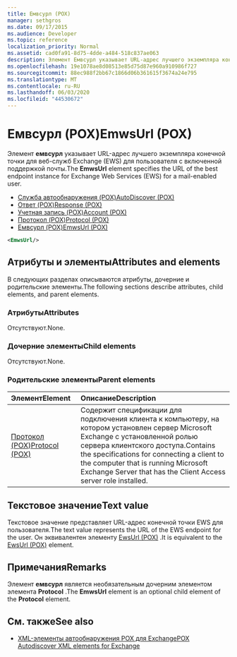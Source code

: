 ```yaml
---
title: Емвсурл (POX)
manager: sethgros
ms.date: 09/17/2015
ms.audience: Developer
ms.topic: reference
localization_priority: Normal
ms.assetid: cad0fa91-8d75-4dde-a484-518c837ae063
description: Элемент Емвсурл указывает URL-адрес лучшего экземпляра конечной точки для веб-служб Exchange (EWS) для пользователя с включенной поддержкой почты.
ms.openlocfilehash: 19e1078ae8d08513e85d75d87e960a910986f727
ms.sourcegitcommit: 88ec988f2bb67c1866d06b361615f3674a24e795
ms.translationtype: MT
ms.contentlocale: ru-RU
ms.lasthandoff: 06/03/2020
ms.locfileid: "44530672"
---
```

# <a name="emwsurl-pox"></a><span data-ttu-id="66464-103">Емвсурл (POX)</span><span class="sxs-lookup"><span data-stu-id="66464-103">EmwsUrl (POX)</span></span>

<span data-ttu-id="66464-104">Элемент **емвсурл** указывает URL-адрес лучшего экземпляра конечной точки для веб-служб Exchange (EWS) для пользователя с включенной поддержкой почты.</span><span class="sxs-lookup"><span data-stu-id="66464-104">The **EmwsUrl** element specifies the URL of the best endpoint instance for Exchange Web Services (EWS) for a mail-enabled user.</span></span> 
  
- [<span data-ttu-id="66464-105">Служба автообнаружения (POX)</span><span class="sxs-lookup"><span data-stu-id="66464-105">AutoDiscover (POX)</span></span>](autodiscover-pox.md) 
- [<span data-ttu-id="66464-106">Ответ (POX)</span><span class="sxs-lookup"><span data-stu-id="66464-106">Response (POX)</span></span>](response-pox.md) 
- [<span data-ttu-id="66464-107">Учетная запись (POX)</span><span class="sxs-lookup"><span data-stu-id="66464-107">Account (POX)</span></span>](account-pox.md) 
- [<span data-ttu-id="66464-108">Протокол (POX)</span><span class="sxs-lookup"><span data-stu-id="66464-108">Protocol (POX)</span></span>](protocol-pox.md) 
- [<span data-ttu-id="66464-109">Емвсурл (POX)</span><span class="sxs-lookup"><span data-stu-id="66464-109">EmwsUrl (POX)</span></span>](emwsurl-pox.md)
  
```XML
<EmwsUrl/>
```

## <a name="attributes-and-elements"></a><span data-ttu-id="66464-110">Атрибуты и элементы</span><span class="sxs-lookup"><span data-stu-id="66464-110">Attributes and elements</span></span>

<span data-ttu-id="66464-111">В следующих разделах описываются атрибуты, дочерние и родительские элементы.</span><span class="sxs-lookup"><span data-stu-id="66464-111">The following sections describe attributes, child elements, and parent elements.</span></span>
  
### <a name="attributes"></a><span data-ttu-id="66464-112">Атрибуты</span><span class="sxs-lookup"><span data-stu-id="66464-112">Attributes</span></span>

<span data-ttu-id="66464-113">Отсутствуют.</span><span class="sxs-lookup"><span data-stu-id="66464-113">None.</span></span>
  
### <a name="child-elements"></a><span data-ttu-id="66464-114">Дочерние элементы</span><span class="sxs-lookup"><span data-stu-id="66464-114">Child elements</span></span>

<span data-ttu-id="66464-115">Отсутствуют.</span><span class="sxs-lookup"><span data-stu-id="66464-115">None.</span></span>
  
### <a name="parent-elements"></a><span data-ttu-id="66464-116">Родительские элементы</span><span class="sxs-lookup"><span data-stu-id="66464-116">Parent elements</span></span>

|<span data-ttu-id="66464-117">**Элемент**</span><span class="sxs-lookup"><span data-stu-id="66464-117">**Element**</span></span>|<span data-ttu-id="66464-118">**Описание**</span><span class="sxs-lookup"><span data-stu-id="66464-118">**Description**</span></span>|
|:-----|:-----|
|[<span data-ttu-id="66464-119">Протокол (POX)</span><span class="sxs-lookup"><span data-stu-id="66464-119">Protocol (POX)</span></span>](protocol-pox.md) <br/> |<span data-ttu-id="66464-120">Содержит спецификации для подключения клиента к компьютеру, на котором установлен сервер Microsoft Exchange с установленной ролью сервера клиентского доступа.</span><span class="sxs-lookup"><span data-stu-id="66464-120">Contains the specifications for connecting a client to the computer that is running Microsoft Exchange Server that has the Client Access server role installed.</span></span>  <br/> |
   
## <a name="text-value"></a><span data-ttu-id="66464-121">Текстовое значение</span><span class="sxs-lookup"><span data-stu-id="66464-121">Text value</span></span>

<span data-ttu-id="66464-122">Текстовое значение представляет URL-адрес конечной точки EWS для пользователя.</span><span class="sxs-lookup"><span data-stu-id="66464-122">The text value represents the URL of the EWS endpoint for the user.</span></span> <span data-ttu-id="66464-123">Он эквивалентен элементу [EwsUrl (POX)](ewsurl-pox.md) .</span><span class="sxs-lookup"><span data-stu-id="66464-123">It is equivalent to the [EwsUrl (POX)](ewsurl-pox.md) element.</span></span> 
  
## <a name="remarks"></a><span data-ttu-id="66464-124">Примечания</span><span class="sxs-lookup"><span data-stu-id="66464-124">Remarks</span></span>

<span data-ttu-id="66464-125">Элемент **емвсурл** является необязательным дочерним элементом элемента **Protocol** .</span><span class="sxs-lookup"><span data-stu-id="66464-125">The **EmwsUrl** element is an optional child element of the **Protocol** element.</span></span> 
  
## <a name="see-also"></a><span data-ttu-id="66464-126">См. также</span><span class="sxs-lookup"><span data-stu-id="66464-126">See also</span></span>

- [<span data-ttu-id="66464-127">XML-элементы автообнаружения POX для Exchange</span><span class="sxs-lookup"><span data-stu-id="66464-127">POX Autodiscover XML elements for Exchange</span></span>](pox-autodiscover-xml-elements-for-exchange.md)


